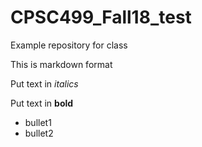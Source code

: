 # CPSC499_Fall18_test
Example repository for class

This is markdown format

Put text in *italics*

Put text in **bold**

* bullet1
* bullet2
